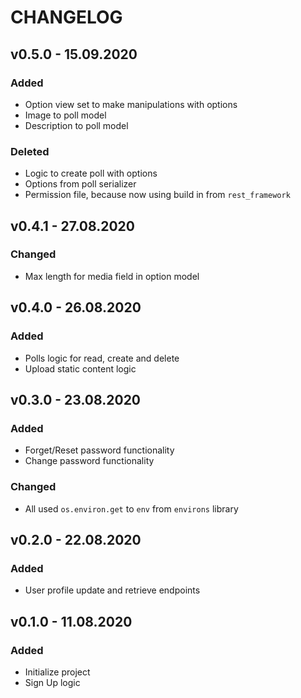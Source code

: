 # CHANGELOG

## v0.5.0 - 15.09.2020

### Added

* Option view set to make manipulations with options
* Image to poll model
* Description to poll model

### Deleted

* Logic to create poll with options
* Options from poll serializer
* Permission file, because now using build in from `rest_framework`

## v0.4.1 - 27.08.2020

### Changed

* Max length for media field in option model

## v0.4.0 - 26.08.2020

### Added

* Polls logic for read, create and delete
* Upload static content logic

## v0.3.0 - 23.08.2020

### Added

* Forget/Reset password functionality
* Change password functionality

### Changed

* All used `os.environ.get` to `env` from `environs` library

## v0.2.0 - 22.08.2020

### Added

* User profile update and retrieve endpoints

## v0.1.0 - 11.08.2020

### Added

* Initialize project
* Sign Up logic
